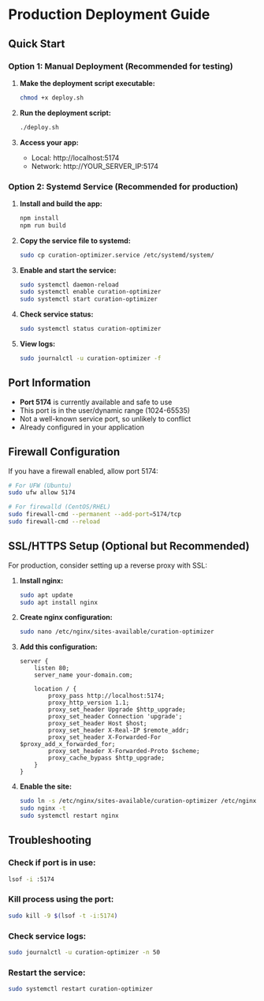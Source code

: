# Production Deployment Guide

## Quick Start

### Option 1: Manual Deployment (Recommended for testing)

1. **Make the deployment script executable:**
   ```bash
   chmod +x deploy.sh
   ```

2. **Run the deployment script:**
   ```bash
   ./deploy.sh
   ```

3. **Access your app:**
   - Local: http://localhost:5174
   - Network: http://YOUR_SERVER_IP:5174

### Option 2: Systemd Service (Recommended for production)

1. **Install and build the app:**
   ```bash
   npm install
   npm run build
   ```

2. **Copy the service file to systemd:**
   ```bash
   sudo cp curation-optimizer.service /etc/systemd/system/
   ```

3. **Enable and start the service:**
   ```bash
   sudo systemctl daemon-reload
   sudo systemctl enable curation-optimizer
   sudo systemctl start curation-optimizer
   ```

4. **Check service status:**
   ```bash
   sudo systemctl status curation-optimizer
   ```

5. **View logs:**
   ```bash
   sudo journalctl -u curation-optimizer -f
   ```

## Port Information

- **Port 5174** is currently available and safe to use
- This port is in the user/dynamic range (1024-65535)
- Not a well-known service port, so unlikely to conflict
- Already configured in your application

## Firewall Configuration

If you have a firewall enabled, allow port 5174:

```bash
# For UFW (Ubuntu)
sudo ufw allow 5174

# For firewalld (CentOS/RHEL)
sudo firewall-cmd --permanent --add-port=5174/tcp
sudo firewall-cmd --reload
```

## SSL/HTTPS Setup (Optional but Recommended)

For production, consider setting up a reverse proxy with SSL:

1. **Install nginx:**
   ```bash
   sudo apt update
   sudo apt install nginx
   ```

2. **Create nginx configuration:**
   ```bash
   sudo nano /etc/nginx/sites-available/curation-optimizer
   ```

3. **Add this configuration:**
   ```nginx
   server {
       listen 80;
       server_name your-domain.com;

       location / {
           proxy_pass http://localhost:5174;
           proxy_http_version 1.1;
           proxy_set_header Upgrade $http_upgrade;
           proxy_set_header Connection 'upgrade';
           proxy_set_header Host $host;
           proxy_set_header X-Real-IP $remote_addr;
           proxy_set_header X-Forwarded-For $proxy_add_x_forwarded_for;
           proxy_set_header X-Forwarded-Proto $scheme;
           proxy_cache_bypass $http_upgrade;
       }
   }
   ```

4. **Enable the site:**
   ```bash
   sudo ln -s /etc/nginx/sites-available/curation-optimizer /etc/nginx/sites-enabled/
   sudo nginx -t
   sudo systemctl restart nginx
   ```

## Troubleshooting

### Check if port is in use:
```bash
lsof -i :5174
```

### Kill process using the port:
```bash
sudo kill -9 $(lsof -t -i:5174)
```

### Check service logs:
```bash
sudo journalctl -u curation-optimizer -n 50
```

### Restart the service:
```bash
sudo systemctl restart curation-optimizer
```
